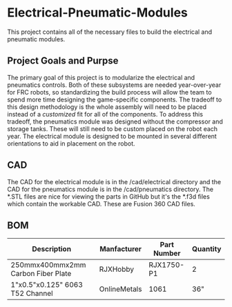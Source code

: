# Electrical-Pneumatic-Modules
This project contains all of the necessary files to  build the electrical and
pneumatic modules.

## Project Goals and Purpse
The primary goal of this project is to modularize the electrical and pneumatics
controls.  Both of these subsystems are needed year-over-year for FRC robots, so
standardizing the build process will allow the team to spend more time designing
the game-specific components.  The tradeoff to this design methodology is the
whole assembly will need to be placed instead of a *customized* fit for all of
the components.  To address this tradeoff, the pneumatics module was designed
without the compressor and storage tanks.  These will still need to be custom
placed on the robot each year.  The electrical module is designed to be mounted
in several different orientations to aid in placement on the robot.  

## CAD
The CAD for the electrical module is in the /cad/electrical directory and the
CAD for the pneumatics module is in the /cad/pneumatics directory.  The *.STL
files are nice for viewing the parts in GitHub but it's the *.f3d files which
contain the workable CAD.  These are Fusion 360 CAD files.

## BOM
| Description | Manfacturer | Part Number | Quantity |
| ----------- | ----------- | ----------- | -------- |
| 250mmx400mmx2mm Carbon Fiber Plate | RJXHobby | RJX1750-P1 | 2 |
| 1"x0.5"x0.125" 6063 T52 Channel | OnlineMetals | 1061 | 36" |
